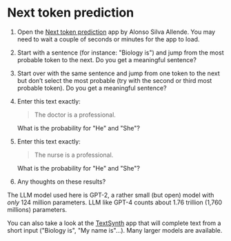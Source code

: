 # Next token prediction

1. Open the [Next token prediction](https://alonsosilva-nexttokenprediction.hf.space/) app by Alonso Silva Allende. You may need to wait a couple of seconds or minutes for the app to load.
2. Start with a sentence (for instance: "Biology is") and jump from the most probable token to the next. Do you get a meaningful sentence?
3. Start over with the same sentence and jump from one token to the next but don’t select the most probable (try with the second or third most probable token). Do you get a meaningful sentence?
4. Enter this text exactly:
    > The doctor is a professional.
    
    What is the probability for "He" and "She"?
5. Enter this text exactly:
    > The nurse is a professional.

    What is the probability for "He" and "She"?
6. Any thoughts on these results?

The LLM model used here is GPT-2, a rather small (but open) model with *only* 124 million parameters. LLM like GPT-4 counts about 1.76 trillion (1,760 millions) parameters.

You can also take a look at the [TextSynth](https://textsynth.com/completion.html) app that will complete text from a short input ("Biology is", "My name is"...). Many larger models are available.
